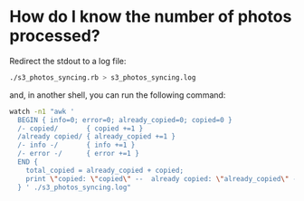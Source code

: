 # How do I know the number of photos processed?

Redirect the stdout to a log file:

````bash
./s3_photos_syncing.rb > s3_photos_syncing.log
````

and, in another shell, you can run the following command:

````bash
watch -n1 "awk '
  BEGIN { info=0; error=0; already_copied=0; copied=0 }
  /- copied/       { copied +=1 }
  /already copied/ { already_copied +=1 }
  /- info -/       { info +=1 }
  /- error -/      { error +=1 }
  END {
    total_copied = already_copied + copied;
    print \"copied: \"copied\" --  already copied: \"already_copied\" --  total copied: \"total_copied\" --  error: \"error;
  } ' ./s3_photos_syncing.log"
````
